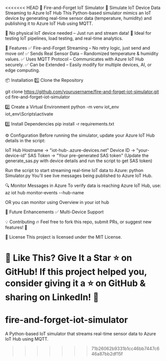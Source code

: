 <<<<<<< HEAD
 📌 Fire-and-Forget IoT Simulator
🚀 Simulate IoT Device Data Streaming to Azure IoT Hub
This Python-based simulator mimics an IoT device by generating real-time sensor data (temperature, humidity) and publishing it to Azure IoT Hub using MQTT.

🔹 No physical IoT device needed – Just run and stream data!
🔹 Ideal for testing IoT pipelines, load testing, and real-time analytics.

🔧 Features
✅ Fire-and-Forget Streaming – No retry logic, just send and move on!
✅ Sends Real Sensor Data – Randomized temperature & humidity values.
✅ Uses MQTT Protocol – Communicates with Azure IoT Hub securely.
✅ Can be Extended – Easily modify for multiple devices, AI, or edge computing.


📦 Installation
1️⃣ Clone the Repository

git clone https://github.com/yourusername/fire-and-forget-iot-simulator.git
cd fire-and-forget-iot-simulator

2️⃣ Create a Virtual Environment
python -m venv iot_env
iot_env\Scripts\activate 

3️⃣ Install Dependencies
pip install -r requirements.txt

⚙️ Configuration
Before running the simulator, update your Azure IoT Hub details in the script:

IoT Hub Hostname → "iot-hub-<yourname>.azure-devices.net"
Device ID → "your-device-id"
SAS Token → "Your pre-generated SAS token" (Update the generate_sas.py with device details and run the script to get SAS token)

Run the script to start streaming real-time IoT data to Azure:
python Simulator.py
You'll see live messages being published to Azure IoT Hub.

🔍 Monitor Messages in Azure
To verify data is reaching Azure IoT Hub, use:
az iot hub monitor-events --hub-name <your-iot-hub-name>

OR you can monitor using Overview in your iot hub

📌 Future Enhancements
✅ Multi-Device Support

💡 Contributing
🔥 Feel free to fork this repo, submit PRs, or suggest new features! 🚀

📜 License
This project is licensed under the MIT License.

🚀 Like This? Give It a Star ⭐ on GitHub!
If this project helped you, consider giving it a ⭐ on GitHub & sharing on LinkedIn! 🎉
=======
# fire-and-forget-iot-simulator
A Python-based IoT simulator that streams real-time sensor data to Azure IoT Hub using MQTT.
>>>>>>> 71b26062b9331b1cc46bb7447c646a87bb2df15f
